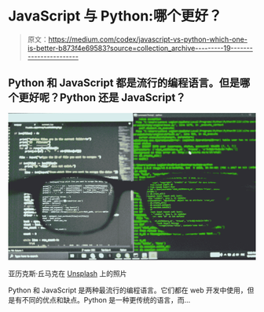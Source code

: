 # JavaScript 与 Python:哪个更好？

> 原文：<https://medium.com/codex/javascript-vs-python-which-one-is-better-b873f4e69583?source=collection_archive---------19----------------------->

## Python 和 JavaScript 都是流行的编程语言。但是哪个更好呢？Python 还是 JavaScript？

![](img/6451168c68ad13463cf1c49b7a34d72e.png)

亚历克斯·丘马克在 [Unsplash](https://unsplash.com?utm_source=medium&utm_medium=referral) 上的照片

Python 和 JavaScript 是两种最流行的编程语言。它们都在 web 开发中使用，但是有不同的优点和缺点。Python 是一种更传统的语言，而…